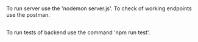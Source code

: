 #
To run server use the 'nodemon server.js'.
To check of working endpoints use the postman.
## 
To run tests of backend use the command 'npm run test'.